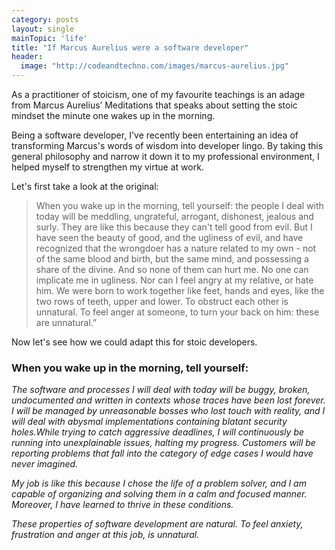 ```yaml
---
category: posts
layout: single
mainTopic: 'life'
title: "If Marcus Aurelius were a software developer"
header:
  image: "http://codeandtechno.com/images/marcus-aurelius.jpg"
---
```


As a practitioner of stoicism, one of my favourite teachings is an adage from Marcus Aurelius’ Meditations that speaks about setting the stoic mindset the minute one wakes up in the morning.

Being a software developer, I've recently been entertaining an idea of transforming Marcus's words of wisdom into developer lingo. By taking this general philosophy and narrow it down it to my professional environment, I helped myself to strengthen my virtue at work.

Let's first take a look at the original:

> When you wake up in the morning, tell yourself: the people I deal with today will be meddling, ungrateful, arrogant, dishonest, jealous and surly. They are like this because they can't tell good from evil. But I have seen the beauty of good, and the ugliness of evil, and have recognized that the wrongdoer has a nature related to my own - not of the same blood and birth, but the same mind, and possessing a share of the divine. And so none of them can hurt me. No one can implicate me in ugliness. Nor can I feel angry at my relative, or hate him. We were born to work together like feet, hands and eyes, like the two rows of teeth, upper and lower. To obstruct each other is unnatural. To feel anger at someone, to turn your back on him: these are unnatural.”

Now let's see how we could adapt this for stoic developers.

### When you wake up in the morning, tell yourself:

<i>The software and processes I will deal with today will be buggy, broken, undocumented and written in contexts whose traces have been lost forever. I will be managed by unreasonable bosses who lost touch with reality, and I will deal with abysmal implementations containing blatant security holes.While trying to catch aggressive deadlines, I will continuously be running into unexplainable issues, halting my progress. Customers will be reporting problems that fall into the category of edge cases I would have never imagined.</i>

<i>My job is like this because I chose the life of a problem solver, and I am capable of organizing and solving them in a calm and focused manner. Moreover, I have learned to thrive in these conditions.</i>

<i>These properties of software development are natural. To feel anxiety, frustration and anger at this job, is unnatural.</i>
